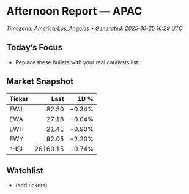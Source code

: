 # Afternoon Report — APAC
_Timezone: America/Los_Angeles • Generated: 2025-10-25 16:29 UTC_

## Today’s Focus
- Replace these bullets with your real catalysts list.

## Market Snapshot
| Ticker | Last | 1D % |
|---|---:|---:|
| EWJ | 82.50 | +0.34% |
| EWA | 27.18 | -0.04% |
| EWH | 21.41 | +0.90% |
| EWY | 92.05 | +2.20% |
| ^HSI | 26160.15 | +0.74% |

## Watchlist
- (add tickers)
